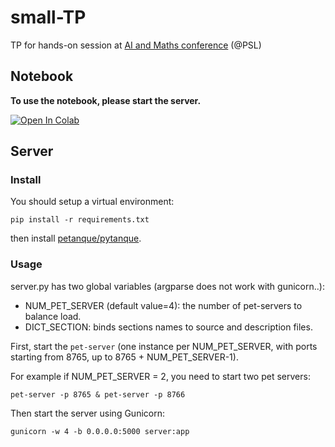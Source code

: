 # small-TP

TP for hands-on session at [AI and Maths conference](https://csd.ens.psl.eu/?ai-and-maths) (@PSL)
## Notebook

**To use the notebook, please start the server.**

<a target="_blank" href="https://colab.research.google.com/github/theostos/small-pytanque-tp/blob/main/tp.ipynb">
  <img src="https://colab.research.google.com/assets/colab-badge.svg" alt="Open In Colab"/>
</a>

## Server

### Install

You should setup a virtual environment:

```
pip install -r requirements.txt
```

then install [petanque/pytanque](https://github.com/LLM4Rocq/pytanque).


### Usage

server.py has two global variables (argparse does not work with gunicorn..):
- NUM_PET_SERVER (default value=4): the number of pet-servers to balance load.
- DICT_SECTION: binds sections names to source and description files.

First, start the `pet-server` (one instance per NUM_PET_SERVER, with ports starting from 8765, up to 8765 + NUM_PET_SERVER-1).

For example if NUM_PET_SERVER = 2, you need to start two pet servers:

```
pet-server -p 8765 & pet-server -p 8766
```

Then start the server using Gunicorn:

```
gunicorn -w 4 -b 0.0.0.0:5000 server:app
```
